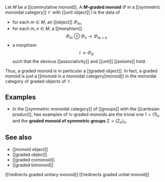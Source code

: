 Let $M$ be a [[commutative monoid]]. A **$M$-graded monoid** $\Phi$ in a [[symmetric monoidal category]] $\mathcal{V}$ with [[unit object]] $I$ is the data of

* for each $m \in M$, an [[object]] $\Phi_m$,
* for each $m,n \in M$, a [[morphism]]
  $$ \Phi_m \otimes \Phi_n \to \Phi_{m+n} $$
* a morphism
  $$ I \to \Phi_0 $$
such that the obvious [[associativity]] and [[unit]] [[axioms]] hold.

Thus, a graded monoid is in particular a [[graded object]]. In fact, a graded monoid is just a [[monoid in a monoidal category|monoid]] in the monoidal category of graded objects of $\mathcal{V}$.

## Examples

* In the [[symmetric monoidal category]] of [[groups]] with the [[cartesian product]], two examples of $\mathbb{N}$-graded monoids are the trivial one $1 = (1)_n$ and the **graded monoid of symmetric groups** $\Sigma = (\Sigma_n)_n$.

## See also

* [[monoid object]]
* [[graded object]]
* [[graded comonoid]]
* [[graded bimonoid]]

[[!redirects graded unitary monoid]]
[[!redirects graded unital monoid]]